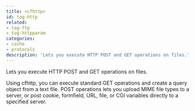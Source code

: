```yaml
---
title: <cfhttp>
id: tag-http
related:
- tag-ftp
- tag-httpparam
categories:
- cache
- protocols
description: 'Lets you execute HTTP POST and GET operations on files.'
---
```


Lets you execute HTTP POST and GET operations on files.

Using cfhttp, you can execute standard GET operations and create a query object from a text file. POST operations lets you upload MIME file types to a server, or post cookie, formfield, URL, file, or CGI variables directly to a specified server.
